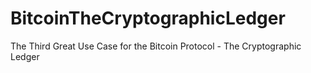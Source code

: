 BitcoinTheCryptographicLedger
=============================

The Third Great Use Case for the Bitcoin Protocol - The Cryptographic Ledger
